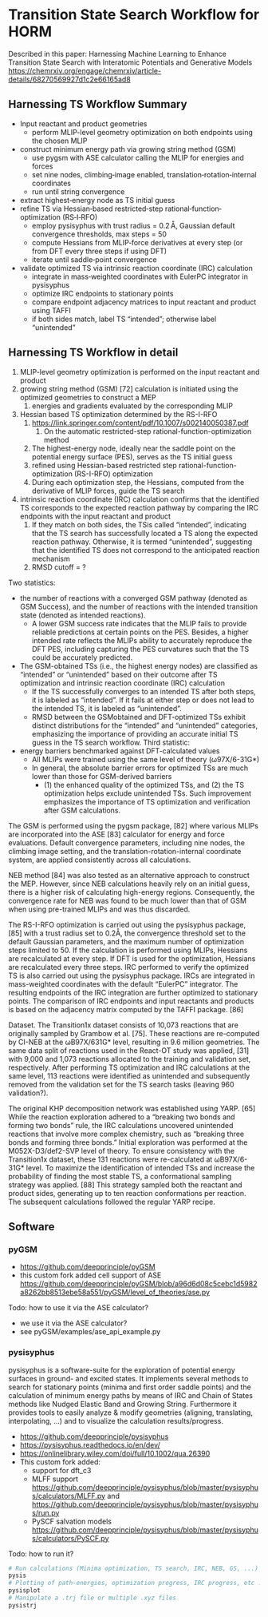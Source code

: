 # Transition State Search Workflow for HORM

Described in this paper:
Harnessing Machine Learning to Enhance Transition State Search with Interatomic Potentials and Generative Models
https://chemrxiv.org/engage/chemrxiv/article-details/68270569927d1c2e66165ad8


## Harnessing TS Workflow Summary

* Input reactant and product geometries
	* perform MLIP-level geometry optimization on both endpoints using the chosen MLIP
* construct minimum energy path via growing string method (GSM)
	* use pygsm with ASE calculator calling the MLIP for energies and forces
	* set nine nodes, climbing‐image enabled, translation‐rotation‐internal coordinates
	* run until string convergence
* extract highest‐energy node as TS initial guess
* refine TS via Hessian‐based restricted‐step rational‐function‐optimization (RS‑I‑RFO)
	* employ pysisyphus with trust radius = 0.2 Å, Gaussian default convergence thresholds, max steps = 50
	* compute Hessians from MLIP‐force derivatives at every step (or from DFT every three steps if using DFT)
	* iterate until saddle‐point convergence
* validate optimized TS via intrinsic reaction coordinate (IRC) calculation
	* integrate in mass‐weighted coordinates with EulerPC integrator in pysisyphus
	* optimize IRC endpoints to stationary points
	* compare endpoint adjacency matrices to input reactant and product using TAFFI
	* if both sides match, label TS “intended”; otherwise label “unintended”


## Harnessing TS Workflow in detail


1. MLIP-level geometry optimization is performed on the input reactant and product 
2. growing string method (GSM) [72] calculation is initiated using the optimized geometries to construct a MEP
	1. energies and gradients evaluated by the corresponding MLIP 
3. Hessian based TS optimization determined by the RS-I-RFO
	1. https://link.springer.com/content/pdf/10.1007/s002140050387.pdf
		1. On the automatic restricted-step rational-function-optimization method
	2. The highest-energy node, ideally near the saddle point on the potential energy surface (PES), serves as the TS initial guess 
	3. refined using Hessian-based restricted step rational-function-optimization (RS-I-RFO) optimization
	4. During each optimization step, the Hessians, computed from the derivative of MLIP forces, guide the TS search
4. intrinsic reaction coordinate (IRC) calculation confirms that the identified TS corresponds to the expected reaction pathway by comparing the IRC endpoints with the input reactant and product 
	1. If they match on both sides, the TSis called “intended”, indicating that the TS search has successfully located a TS along the expected reaction pathway. Otherwise, it is termed “unintended”, suggesting that the identified TS does not correspond to the anticipated reaction mechanism
	2. RMSD cutoff = ?

Two statistics:
- the number of reactions with a converged GSM pathway (denoted as GSM Success), and the number of reactions with the intended transition state (denoted as intended reactions). 
	- A lower GSM success rate indicates that the MLIP fails to provide reliable predictions at certain points on the PES. Besides, a higher intended rate reflects the MLIPs ability to accurately reproduce the DFT PES, including capturing the PES curvatures such that the TS could be accurately predicted.
- The GSM-obtained TSs (i.e., the highest energy nodes) are classified as “intended” or “unintended” based on their outcome after TS optimization and intrinsic reaction coordinate (IRC) calculation
	- If the TS successfully converges to an intended TS after both steps, it is labeled as “intended”. If it fails at either step or does not lead to the intended TS, it is labeled as “unintended”. 
	- RMSD between the GSMobtained and DFT-optimized TSs exhibit distinct distributions for the “intended” and “unintended” categories, emphasizing the importance of providing an accurate initial TS guess in the TS search workflow.
Third statistic:
- energy barriers benchmarked against DFT-calculated values 
	- All MLIPs were trained using the same level of theory (ω97X/6-31G*)
	- In general, the absolute barrier errors for optimized TSs are much lower than those for GSM-derived barriers
		- (1) the enhanced quality of the optimized TSs, and (2) the TS optimization helps exclude unintended TSs. Such improvement emphasizes the importance of TS optimization and verification after GSM calculations.


The GSM is performed using the pygsm package, [82] where various MLIPs are incorporated into the ASE [83] calculator for energy and force evaluations. Default convergence parameters, including nine nodes, the climbing image setting, and the translation-rotation-internal coordinate system, are applied consistently across all calculations.

NEB method [84] was also tested as an alternative approach to construct the MEP. However, since NEB calculations heavily rely on an initial guess, there is a higher risk of calculating high-energy regions. Consequently, the convergence rate for NEB was found to be much lower than that of GSM when using pre-trained MLIPs and was thus discarded.

The RS-I-RFO optimization is carried out using the pysisyphus package, [85] with a trust radius set to 0.2Å, the convergence threshold set to the default Gaussian parameters, and the maximum number of optimization steps limited to 50. If the calculation is performed using MLIPs, Hessians are recalculated at every step. If DFT is used for the optimization, Hessians are recalculated every three steps. IRC performed to verify the optimized TS is also carried out using the pysisyphus package. IRCs are integrated in mass-weighted coordinates with the default “EulerPC” integrator. The resulting endpoints of the IRC integration are further optimized to stationary points. The comparison of IRC endpoints and input reactants and products is based on the adjacency matrix computed by the TAFFI package. [86]

Dataset. The Transition1x dataset consists of 10,073 reactions that are originally sampled by Grambow et al. [75]. These reactions are re-computed by CI-NEB at the ωB97X/631G* level, resulting in 9.6 million geometries. The same data split of reactions used in the React-OT study was applied, [31] with 9,000 and 1,073 reactions allocated to the training and validation set, respectively. After performing TS optimization and IRC calculations at the same level, 113 reactions were identified as unintended and subsequently removed from the validation set for the TS search tasks (leaving 960 validation?).

The original KHP decomposition network was established using YARP. [65] While the reaction exploration adhered to a “breaking two bonds and forming two bonds” rule, the IRC calculations uncovered unintended reactions that involve more complex chemistry, such as “breaking three bonds and forming three bonds.” Initial exploration was performed at the M052X-D3/def2-SVP level of theory. To ensure consistency with the Transition1x dataset, these 131 reactions were re-calculated at ωB97X/6-31G* level. To maximize the identification of intended TSs and increase the probability of finding the most stable TS, a conformational sampling strategy was applied. [88] This strategy sampled both the reactant and product sides, generating up to ten reaction conformations per reaction. The subsequent calculations followed the regular YARP recipe.

## Software

### pyGSM
- https://github.com/deepprinciple/pyGSM
- this custom fork added cell support of ASE https://github.com/deepprinciple/pyGSM/blob/a96d6d08c5cebc1d5982a8262bb8513ebe58a551/pyGSM/level_of_theories/ase.py

Todo: how to use it via the ASE calculator?
- we use it via the ASE calculator?
- see pyGSM/examples/ase_api_example.py

### pysisyphus

pysisyphus is a software-suite for the exploration of potential energy surfaces in ground- and excited states. It implements several methods to search for stationary points (minima and first order saddle points) and the calculation of minimum energy paths by means of IRC and Chain of States methods like Nudged Elastic Band and Growing String. Furthermore it provides tools to easily analyze & modify geometries (aligning, translating, interpolating, ...) and to visualize the calculation results/progress.
- https://github.com/deepprinciple/pysisyphus
- https://pysisyphus.readthedocs.io/en/dev/
- https://onlinelibrary.wiley.com/doi/full/10.1002/qua.26390
- This custom fork added:
    - support for dft_c3
    - MLFF support https://github.com/deepprinciple/pysisyphus/blob/master/pysisyphus/calculators/MLFF.py and https://github.com/deepprinciple/pysisyphus/blob/master/pysisyphus/run.py
    - PySCF salvation models https://github.com/deepprinciple/pysisyphus/blob/master/pysisyphus/calculators/PySCF.py

Todo: how to run it?

```bash
# Run calculations (Minima optimization, TS search, IRC, NEB, GS, ...)
pysis
# Plotting of path-energies, optimization progress, IRC progress, etc ...
pysisplot
# Manipulate a .trj file or multiple .xyz files
pysistrj
```

